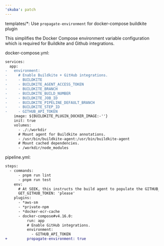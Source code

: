 ```yaml
---
'skuba': patch
---
```


templates/*: Use `propagate-environment` for docker-compose buildkite plugin

This simplifies the Docker Compose environment variable configuration which is required for Buildkite and Github integrations.

docker-compose.yml:
```diff
services:
  app:
-   environment:
-     # Enable Buildkite + GitHub integrations.
-     - BUILDKITE
-     - BUILDKITE_AGENT_ACCESS_TOKEN
-     - BUILDKITE_BRANCH
-     - BUILDKITE_BUILD_NUMBER
-     - BUILDKITE_JOB_ID
-     - BUILDKITE_PIPELINE_DEFAULT_BRANCH
-     - BUILDKITE_STEP_ID
-     - GITHUB_API_TOKEN
    image: ${BUILDKITE_PLUGIN_DOCKER_IMAGE:-''}
    init: true
    volumes:
      - ./:/workdir
      # Mount agent for Buildkite annotations.
      - /usr/bin/buildkite-agent:/usr/bin/buildkite-agent
      # Mount cached dependencies.
      - /workdir/node_modules
```

pipeline.yml:

```diff
steps:
  - commands:
      - pnpm run lint
      - pnpm run test
    env:
      # At SEEK, this instructs the build agent to populate the GITHUB_API_TOKEN environment variable for this step.
      GET_GITHUB_TOKEN: 'please'
    plugins:
      - *aws-sm
      - *private-npm
      - *docker-ecr-cache
      - docker-compose#v4.16.0:
          run: app
          # Enable GitHub integrations.
          environment:
            - GITHUB_API_TOKEN
+         propagate-environment: true
```
